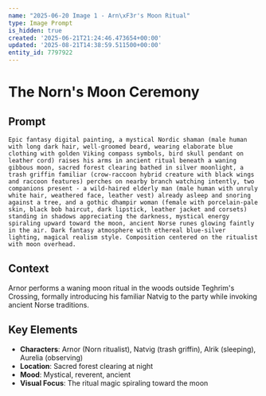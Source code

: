 ```yaml
---
name: "2025-06-20 Image 1 - Arn\xF3r's Moon Ritual"
type: Image Prompt
is_hidden: true
created: '2025-06-21T21:24:46.473654+00:00'
updated: '2025-08-21T14:38:59.511500+00:00'
entity_id: 7797922
---
```


# The Norn's Moon Ceremony

## Prompt

```
Epic fantasy digital painting, a mystical Nordic shaman (male human with long dark hair, well-groomed beard, wearing elaborate blue clothing with golden Viking compass symbols, bird skull pendant on leather cord) raises his arms in ancient ritual beneath a waning gibbous moon, sacred forest clearing bathed in silver moonlight, a trash griffin familiar (crow-raccoon hybrid creature with black wings and raccoon features) perches on nearby branch watching intently, two companions present - a wild-haired elderly man (male human with unruly white hair, weathered face, leather vest) already asleep and snoring against a tree, and a gothic dhampir woman (female with porcelain-pale skin, black bob haircut, dark lipstick, leather jacket and corsets) standing in shadows appreciating the darkness, mystical energy spiraling upward toward the moon, ancient Norse runes glowing faintly in the air. Dark fantasy atmosphere with ethereal blue-silver lighting, magical realism style. Composition centered on the ritualist with moon overhead.
```

## Context

Arnor performs a waning moon ritual in the woods outside Teghrim's Crossing, formally introducing his familiar Natvig to the party while invoking ancient Norse traditions.

## Key Elements

- **Characters**: Arnor (Norn ritualist), Natvig (trash griffin), Alrik (sleeping), Aurelia (observing)
- **Location**: Sacred forest clearing at night
- **Mood**: Mystical, reverent, ancient
- **Visual Focus**: The ritual magic spiraling toward the moon